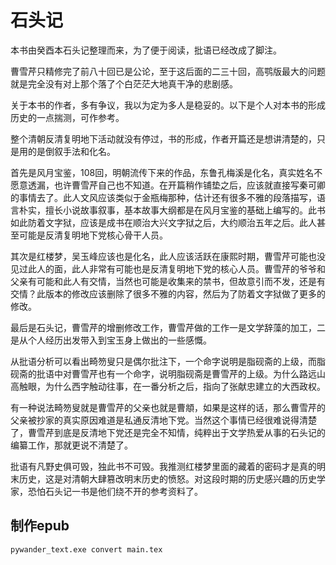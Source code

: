 # 石头记

本书由癸酉本石头记整理而来，为了便于阅读，批语已经改成了脚注。

曹雪芹只精修完了前八十回已是公论，至于这后面的二三十回，高鹗版最大的问题就是完全没有对上那个落了个白茫茫大地真干净的悲剧感。

关于本书的作者，多有争议，我以为定为多人是稳妥的。以下是个人对本书的形成历史的一点揣测，可作参考。

整个清朝反清复明地下活动就没有停过，书的形成，作者开篇还是想讲清楚的，只是用的是倒叙手法和化名。

首先是风月宝鉴，108回，明朝流传下来的作品，东鲁孔梅溪是化名，真实姓名不愿意透漏，也许曹雪芹自己也不知道。在开篇稍作铺垫之后，应该就直接写秦可卿的事情去了。此人文风应该类似于金瓶梅那种，估计还有很多不雅的段落描写，语言朴实，擅长小说故事叙事，基本故事大纲都是在风月宝鉴的基础上编写的。此书如此防着文字狱，应该是成书在顺治大兴文字狱之后，大约顺治五年之后。此人甚至可能是反清复明地下党核心骨干人员。

其次是红楼梦，吴玉峰应该也是化名，此人应该活跃在康熙时期，曹雪芹可能也没见过此人的面，此人非常有可能也是反清复明地下党的核心人员。曹雪芹的爷爷和父亲有可能和此人有交情，当然也可能是收集来的禁书，但故意引而不发，还是有交情？此版本的修改应该删除了很多不雅的内容，然后为了防着文字狱做了更多的修改。

最后是石头记，曹雪芹的增删修改工作，曹雪芹做的工作一是文学辞藻的加工，二是从个人经历出发带入到宝玉身上做出的一些感慨。

从批语分析可以看出畸笏叟只是偶尔批注下，一个命字说明是脂砚斋的上级，而脂砚斋的批语中对曹雪芹也有一个命字，说明脂砚斋是曹雪芹的上级。为什么路远山高触眼，为什么西字触动往事，在一番分析之后，指向了张献忠建立的大西政权。

有一种说法畸笏叟就是曹雪芹的父亲也就是曹頫，如果是这样的话，那么曹雪芹的父亲被抄家的真实原因难道是私通反清地下党。当然这个事情已经很难说得清楚了，曹雪芹到底是反清地下党还是完全不知情，纯粹出于文学热爱从事的石头记的编纂工作，那就更说不清楚了。

批语有凡野史俱可毁，独此书不可毁。我推测红楼梦里面的藏着的密码才是真的明末历史，这是对清朝大肆篡改明末历史的愤怒。对这段时期的历史感兴趣的历史学家，恐怕石头记一书是他们绕不开的参考资料了。





## 制作epub

```
pywander_text.exe convert main.tex
```


